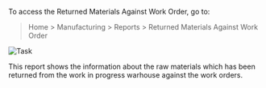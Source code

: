 To access the Returned Materials Against Work Order, go to:

> Home > Manufacturing > Reports > Returned Materials Against Work Order

![Task](https://docs.erpnext.com/files/returned-materials-against-work-order.png)

This report shows the information about the raw materials which has been returned from the work in progress warhouse against the work orders.